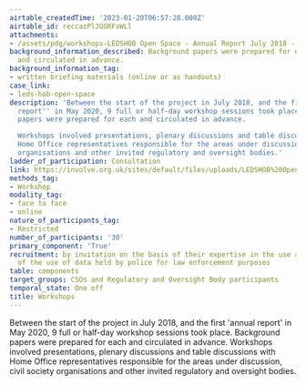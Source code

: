 ```yaml
---
airtable_createdTime: '2023-01-20T06:57:28.000Z'
airtable_id: reccazPlJGGRFsWLl
attachments:
- /assets/pdg/workshops-LEDSHOB Open Space - Annual Report July 2018 - May 2020 FINAL.pdf
background_information_described: Background papers were prepared for each workshop
  and circulated in advance.
background_information_tag:
- written briefing materials (online or as handouts)
case_link:
- leds-hob-open-space
description: 'Between the start of the project in July 2018, and the first ''annual
  report'' in May 2020, 9 full or half-day workshop sessions took place. Background
  papers were prepared for each and circulated in advance.

  Workshops involved presentations, plenary discussions and table discussions with
  Home Office representatives responsible for the areas under discussion, civil society
  organisations and other invited regulatory and oversight bodies.'
ladder_of_participation: Consultation
link: https://involve.org.uk/sites/default/files/uploads/LEDSHOB%20Open%20Space%20-%20Annual%20Report%20July%202018%20-%20May%202020%20FINAL.pdf
methods_tag:
- Workshop
modality_tag:
- face to face
- online
nature_of_participants_tag:
- Restricted
number_of_participants: '30'
primary_component: 'True'
recruitment: by invitation on the basis of their expertise in the use and the impact
  of the use of data held by police for law enforcement purposes
table: components
target_groups: CSOs and Regulatory and Oversight Body participants
temporal_state: One off
title: Workshops
---
```


Between the start of the project in July 2018, and the first 'annual report' in May 2020, 9 full or half-day workshop sessions took place. Background papers were prepared for each and circulated in advance.
Workshops involved presentations, plenary discussions and table discussions with Home Office representatives responsible for the areas under discussion, civil society organisations and other invited regulatory and oversight bodies.